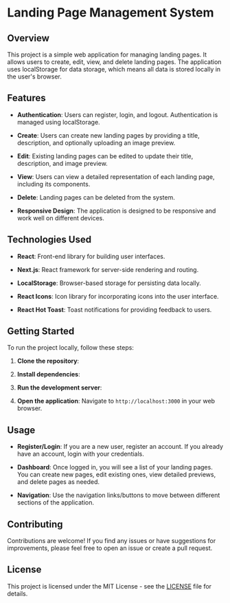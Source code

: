 # Landing Page Management System

## Overview

This project is a simple web application for managing landing pages. It allows users to create, edit, view, and delete landing pages. The application uses localStorage for data storage, which means all data is stored locally in the user's browser.

## Features

- **Authentication**: Users can register, login, and logout. Authentication is managed using localStorage.
  
- **Create**: Users can create new landing pages by providing a title, description, and optionally uploading an image preview.
  
- **Edit**: Existing landing pages can be edited to update their title, description, and image preview.
  
- **View**: Users can view a detailed representation of each landing page, including its components.
  
- **Delete**: Landing pages can be deleted from the system.
  
- **Responsive Design**: The application is designed to be responsive and work well on different devices.

## Technologies Used

- **React**: Front-end library for building user interfaces.
  
- **Next.js**: React framework for server-side rendering and routing.
  
- **LocalStorage**: Browser-based storage for persisting data locally.
  
- **React Icons**: Icon library for incorporating icons into the user interface.
  
- **React Hot Toast**: Toast notifications for providing feedback to users.

## Getting Started

To run the project locally, follow these steps:

1. **Clone the repository**:

2. **Install dependencies**:

3. **Run the development server**:

4. **Open the application**:
Navigate to `http://localhost:3000` in your web browser.

## Usage

- **Register/Login**: If you are a new user, register an account. If you already have an account, login with your credentials.

- **Dashboard**: Once logged in, you will see a list of your landing pages. You can create new pages, edit existing ones, view detailed previews, and delete pages as needed.

- **Navigation**: Use the navigation links/buttons to move between different sections of the application.

## Contributing

Contributions are welcome! If you find any issues or have suggestions for improvements, please feel free to open an issue or create a pull request.

## License

This project is licensed under the MIT License - see the [LICENSE](./LICENSE) file for details.

